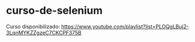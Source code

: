 # curso-de-selenium
Curso disponibilizado: https://www.youtube.com/playlist?list=PLOQgLBuj2-3LqnMYKZZgzeC7CKCPF375B
